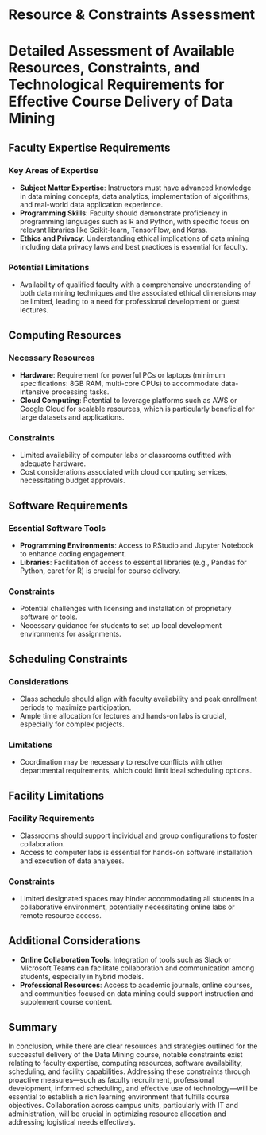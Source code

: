 Resource & Constraints Assessment
=================================

# Detailed Assessment of Available Resources, Constraints, and Technological Requirements for Effective Course Delivery of Data Mining

## Faculty Expertise Requirements
### Key Areas of Expertise
- **Subject Matter Expertise**: Instructors must have advanced knowledge in data mining concepts, data analytics, implementation of algorithms, and real-world data application experience.
- **Programming Skills**: Faculty should demonstrate proficiency in programming languages such as R and Python, with specific focus on relevant libraries like Scikit-learn, TensorFlow, and Keras.
- **Ethics and Privacy**: Understanding ethical implications of data mining including data privacy laws and best practices is essential for faculty.

### Potential Limitations
- Availability of qualified faculty with a comprehensive understanding of both data mining techniques and the associated ethical dimensions may be limited, leading to a need for professional development or guest lectures.

## Computing Resources
### Necessary Resources
- **Hardware**: Requirement for powerful PCs or laptops (minimum specifications: 8GB RAM, multi-core CPUs) to accommodate data-intensive processing tasks.
- **Cloud Computing**: Potential to leverage platforms such as AWS or Google Cloud for scalable resources, which is particularly beneficial for large datasets and applications.

### Constraints
- Limited availability of computer labs or classrooms outfitted with adequate hardware.
- Cost considerations associated with cloud computing services, necessitating budget approvals.

## Software Requirements
### Essential Software Tools
- **Programming Environments**: Access to RStudio and Jupyter Notebook to enhance coding engagement.
- **Libraries**: Facilitation of access to essential libraries (e.g., Pandas for Python, caret for R) is crucial for course delivery.

### Constraints
- Potential challenges with licensing and installation of proprietary software or tools.
- Necessary guidance for students to set up local development environments for assignments.

## Scheduling Constraints
### Considerations
- Class schedule should align with faculty availability and peak enrollment periods to maximize participation.
- Ample time allocation for lectures and hands-on labs is crucial, especially for complex projects.

### Limitations
- Coordination may be necessary to resolve conflicts with other departmental requirements, which could limit ideal scheduling options.

## Facility Limitations
### Facility Requirements
- Classrooms should support individual and group configurations to foster collaboration.
- Access to computer labs is essential for hands-on software installation and execution of data analyses.

### Constraints
- Limited designated spaces may hinder accommodating all students in a collaborative environment, potentially necessitating online labs or remote resource access.

## Additional Considerations
- **Online Collaboration Tools**: Integration of tools such as Slack or Microsoft Teams can facilitate collaboration and communication among students, especially in hybrid models.
- **Professional Resources**: Access to academic journals, online courses, and communities focused on data mining could support instruction and supplement course content.

## Summary
In conclusion, while there are clear resources and strategies outlined for the successful delivery of the Data Mining course, notable constraints exist relating to faculty expertise, computing resources, software availability, scheduling, and facility capabilities. Addressing these constraints through proactive measures—such as faculty recruitment, professional development, informed scheduling, and effective use of technology—will be essential to establish a rich learning environment that fulfills course objectives. Collaboration across campus units, particularly with IT and administration, will be crucial in optimizing resource allocation and addressing logistical needs effectively.